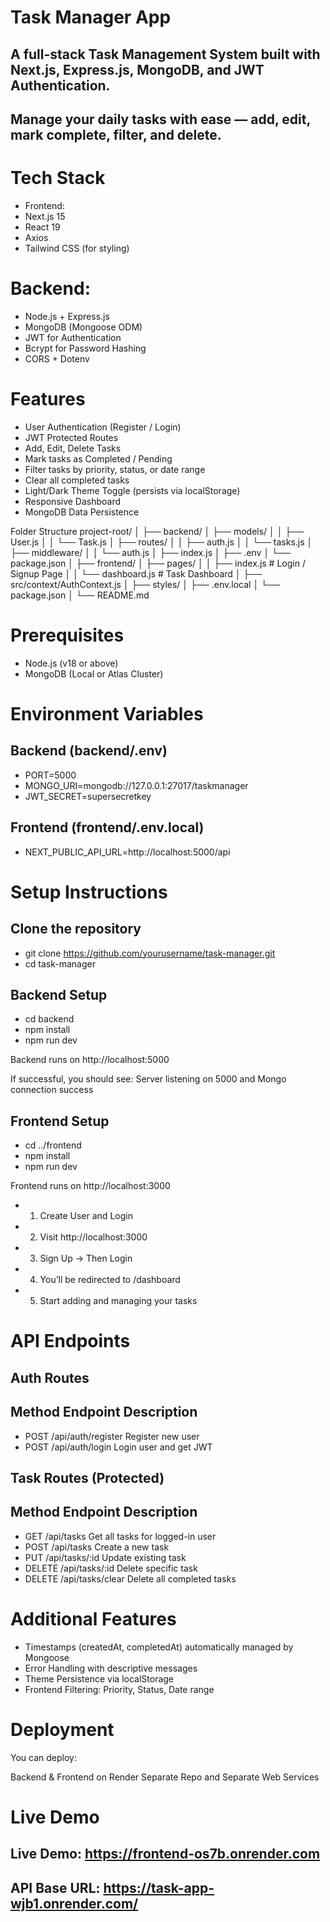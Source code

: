 # Task Manager App

## A full-stack Task Management System built with Next.js, Express.js, MongoDB, and JWT Authentication.
## Manage your daily tasks with ease — add, edit, mark complete, filter, and delete.

# Tech Stack

- 	Frontend:
- Next.js 15
- React 19
- Axios
- Tailwind CSS (for styling)

# Backend:

- Node.js + Express.js
- MongoDB (Mongoose ODM)
- JWT for Authentication
- Bcrypt for Password Hashing
- CORS + Dotenv

# Features

- User Authentication (Register / Login)
- JWT Protected Routes
- Add, Edit, Delete Tasks
- Mark tasks as Completed / Pending
- Filter tasks by priority, status, or date range
- Clear all completed tasks
- Light/Dark Theme Toggle (persists via localStorage)
- Responsive Dashboard
- MongoDB Data Persistence

Folder Structure
project-root/
│
├── backend/
│   ├── models/
│   │   ├── User.js
│   │   └── Task.js
│   ├── routes/
│   │   ├── auth.js
│   │   └── tasks.js
│   ├── middleware/
│   │   └── auth.js
│   ├── index.js
│   ├── .env
│   └── package.json
│
├── frontend/
│   ├── pages/
│   │   ├── index.js        # Login / Signup Page
│   │   └── dashboard.js    # Task Dashboard
│   ├── src/context/AuthContext.js
│   ├── styles/
│   ├── .env.local
│   └── package.json
│
└── README.md

# Prerequisites

- Node.js (v18 or above)
- MongoDB (Local or Atlas Cluster)

# Environment Variables
## Backend (backend/.env)
  - PORT=5000
  - MONGO_URI=mongodb://127.0.0.1:27017/taskmanager
  - JWT_SECRET=supersecretkey

## Frontend (frontend/.env.local)
  - NEXT_PUBLIC_API_URL=http://localhost:5000/api

# Setup Instructions
## Clone the repository
- git clone https://github.com/yourusername/task-manager.git
- cd task-manager

## Backend Setup
- cd backend
- npm install
- npm run dev


Backend runs on http://localhost:5000

If successful, you should see:
Server listening on 5000 and Mongo connection success

## Frontend Setup
- cd ../frontend
- npm install
- npm run dev


Frontend runs on http://localhost:3000

- 1.	Create User and Login
- 2.	Visit http://localhost:3000
- 3.	Sign Up → Then Login
- 4.	You’ll be redirected to /dashboard
- 5.	Start adding and managing your tasks 

# API Endpoints
## Auth Routes
## Method	Endpoint	Description
- POST	/api/auth/register	Register new user
- POST	/api/auth/login	Login user and get JWT

## Task Routes (Protected)
## Method	Endpoint	Description
- GET	/api/tasks	Get all tasks for logged-in user
- POST	/api/tasks	Create a new task
- PUT	/api/tasks/:id	Update existing task
- DELETE	/api/tasks/:id	Delete specific task
- DELETE	/api/tasks/clear	Delete all completed tasks
 
# Additional Features

- Timestamps (createdAt, completedAt) automatically managed by Mongoose
- Error Handling with descriptive messages
- Theme Persistence via localStorage
- Frontend Filtering: Priority, Status, Date range

# Deployment

 You can deploy:

 Backend & Frontend on Render Separate Repo and Separate Web Services 

# Live Demo

## Live Demo: https://frontend-os7b.onrender.com

## API Base URL: https://task-app-wjb1.onrender.com/
